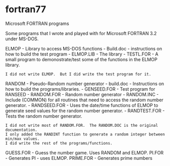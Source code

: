 # fortran77
Microsoft FORTRAN programs

Some programs that I wrote and played with for Microsoft FORTRAN 3.2 under MS-DOS.

ELMOP - Library to access MS-DOS functions
    - Build.doc - instructions on how to build the test program
	- ELMOP.LIB - The library
	- TESTL.FOR - A small program to demonostrate/test some of the functions in the ELMOP library.

    I did not write ELMOP.  But I did write the test program for it.
	
RANDOM - Pseudo-Random number generator
    - build.doc - Instructions on how to build the programs/libraries.
	- GENSEED.FOR - Test program for RANSEED
	- RANDOM.FOR - Random number generator
	- RANDOM.INC - Include (COMMON) for all routines that need to access the random number generator.
	- RANDSEED.FOR - Uses the date/time functions of ELMOP to generate seed values for the random number generator.
	- RANDTEST.FOR - Tests the random number generator.
	
	I did not write most of RANDOM.FOR.  The RANDOM.DOC is the original documentation.
	I only added the RANDINT function to generate a random integer between min/max values.
    I did write the rest of the programs/functions.

GUESS.FOR - Guess the number game.  Uses RANDOM and ELMOP.
PI.FOR - Generates PI - uses ELMOP.
PRIME.FOR - Generates prime numbers
